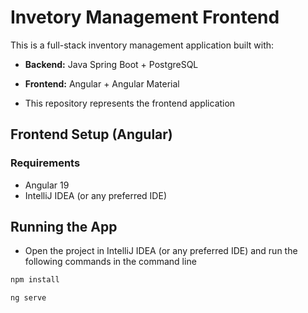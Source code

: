 # Invetory Management Frontend

This is a full-stack inventory management application built with:
- **Backend:** Java Spring Boot + PostgreSQL
- **Frontend:** Angular + Angular Material

- This repository represents the frontend application

## Frontend Setup (Angular)
### Requirements
- Angular 19
- IntelliJ IDEA (or any preferred IDE)
 
## Running the App
- Open the project in IntelliJ IDEA (or any preferred IDE) and run the following commands in the command line
```bash
npm install
```
```bash
ng serve
```
